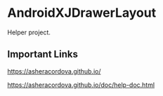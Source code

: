 # AndroidXJDrawerLayout
Helper project.

## Important Links
https://asheracordova.github.io/

https://asheracordova.github.io/doc/help-doc.html
